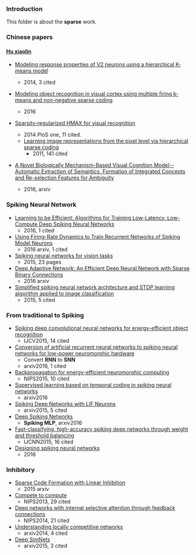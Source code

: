 ### Introduction
This folder is about the **sparse** work.

### Chinese papers
#### [Hu xiaolin][1] 
- [Modeling response properties of V2 neurons using a hierarchical K-means model][2]
	- 2014, 3 cited
- [Modeling object recognition in visual cortex using multiple firing k-means and non-negative sparse coding][3]
	- 2016
- [Sparsity-regularized HMAX for visual recognition][4]
	- 2014 PloS one, 11 cited.
	- [Learning image representations from the pixel level via hierarchical sparse coding][5]
		- 2011, 141 cited

- [A Novel Biologically Mechanism-Based Visual Cognition Model--Automatic Extraction of Semantics, Formation of Integrated Concepts and Re-selection Features for Ambiguity][6]
	- 2016, arxiv

### Spiking Neural Network
- [Learning to be Efficient: Algorithms for Training Low-Latency, Low-Compute Deep Spiking Neural Networks][7]
	- 2016, 1 cited
- [Using Firing-Rate Dynamics to Train Recurrent Networks of Spiking Model Neurons][8]
	- 2016 arxiv, 1 cited
- [Spiking neural networks for vision tasks][9]
	- 2015, 23 pages
- [Deep Adaptive Network: An Efficient Deep Neural Network with Sparse Binary Connections][10]
	- 2016 arxiv
- [Simplified spiking neural network architecture and STDP learning algorithm applied to image classification][11]
	- 2015, 5 cited

### From traditional to Spiking 
- [Spiking deep convolutional neural networks for energy-efficient object recognition][12]
	- IJCV2015, 14 cited
- [Conversion of artificial recurrent neural networks to spiking neural networks for low-power neuromorphic hardware][13]
	- Convert **RNN** to **SNN**
	- arxiv2016, 1 cited
- [Backpropagation for energy-efficient neuromorphic computing][14]
	- NIPS2015, 10 cited
- [Supervised learning based on temporal coding in spiking neural networks][15]
	- arxiv2016
- [Spiking Deep Networks with LIF Neurons][16]
	- arxiv2015, 5 cited
- [Deep Spiking Networks][17]
	- **Spiking MLP**, arxiv2016
- [Fast-classifying, high-accuracy spiking deep networks through weight and threshold balancing][18]
	- IJCNN2015, 16 cited
- [Designing spiking neural networks][19]
	- 2016

### Inhibitory
-  [Sparse Code Formation with Linear Inhibition][20]
	- 2015 arxiv
- [Compete to compute][21]
	- NIPS2013, 29 cited
- [Deep networks with internal selective attention through feedback connections][22]
	- NIPS2014, 21 cited
- [Understanding locally competitive networks][23]
	- arxiv2014, 4 cited
- [Deep SimNets][24]
	- arxiv2015, 3 cited





















[1]:	http://www.xlhu.cn/
[2]:	http://qipeng.me/research/publications/HuZhangQiZhang14.pdf
[3]:	http://ac.els-cdn.com/S016516841500290X/1-s2.0-S016516841500290X-main.pdf?_tid=54633b4a-4027-11e6-a08c-00000aacb35d&acdnat=1467445014_c8390737d1d71edf756e71b596650b51
[4]:	http://journals.plos.org/plosone/article/asset?id=10.1371%2Fjournal.pone.0081813.PDF
[5]:	http://citeseerx.ist.psu.edu/viewdoc/download?doi=10.1.1.227.9415&rep=rep1&type=pdf
[6]:	http://arxiv.org/abs/1603.07886
[7]:	https://www.researchgate.net/profile/Dan_Neil/publication/301549149_Learning_to_be_Efficient_Algorithms_for_Training_Low-Latency_Low-Compute_Deep_Spiking_Neural_Networks/links/5719f04808ae30c3f9f2cd2d.pdf
[8]:	http://arxiv.org/abs/1601.07620
[9]:	http://www.nst.ei.tum.de/fileadmin/w00bqs/www/publications/as/2015WS-HS-SpikingVision.pdf
[10]:	http://arxiv.org/abs/1604.06154
[11]:	http://citeseerx.ist.psu.edu/viewdoc/download?doi=10.1.1.682.9701&rep=rep1&type=pdf
[12]:	http://download.springer.com/static/pdf/942/art%253A10.1007%252Fs11263-014-0788-3.pdf?originUrl=http%3A%2F%2Flink.springer.com%2Farticle%2F10.1007%2Fs11263-014-0788-3&token2=exp=1467531314~acl=%2Fstatic%2Fpdf%2F942%2Fart%25253A10.1007%25252Fs11263-014-0788-3.pdf%3ForiginUrl%3Dhttp%253A%252F%252Flink.springer.com%252Farticle%252F10.1007%252Fs11263-014-0788-3*~hmac=7521144a4507eea17688169e64011d28026801bc2e946d438acd637c4075d136
[13]:	http://arxiv.org/abs/1601.04187
[14]:	http://papers.nips.cc/paper/5862-backpropagation-for-energy-efficient-neuromorphic-computing
[15]:	http://arxiv.org/abs/1606.08165
[16]:	http://arxiv.org/abs/1510.08829
[17]:	http://arxiv.org/abs/1602.08323
[18]:	http://citeseerx.ist.psu.edu/viewdoc/download?doi=10.1.1.721.2413&rep=rep1&type=pdf
[19]:	http://ieeexplore.ieee.org/stamp/stamp.jsp?tp=&arnumber=7451989
[20]:	http://arxiv.org/abs/1503.04115
[21]:	http://papers.nips.cc/paper/5059-compete-to-compute
[22]:	http://papers.nips.cc/paper/5276-deep-networks-with-internal-selective-attention-through-feedback-connections
[23]:	http://arxiv.org/abs/1410.1165
[24]:	http://arxiv.org/abs/1506.03059